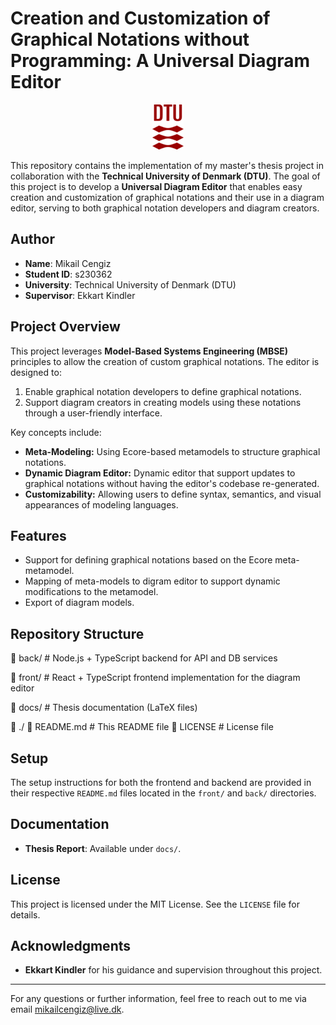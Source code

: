 # Creation and Customization of Graphical Notations without Programming: A Universal Diagram Editor

<p align="center">
    <img src="DTU_Logo.png" alt="DTU Logo" width="50">
</p>

This repository contains the implementation of my master's thesis project in collaboration with the **Technical University of Denmark (DTU)**. The goal of this project is to develop a **Universal Diagram Editor** that enables easy creation and customization of graphical notations and their use in a diagram editor, serving to both graphical notation developers and diagram creators.

## Author

- **Name**: Mikail Cengiz
- **Student ID**: s230362
- **University**: Technical University of Denmark (DTU)
- **Supervisor**: Ekkart Kindler

## Project Overview

This project leverages **Model-Based Systems Engineering (MBSE)** principles to allow the creation of custom graphical notations. The editor is designed to:

1. Enable graphical notation developers to define graphical notations.
2. Support diagram creators in creating models using these notations through a user-friendly interface.

Key concepts include:

- **Meta-Modeling:** Using Ecore-based metamodels to structure graphical notations.
- **Dynamic Diagram Editor:** Dynamic editor that support updates to graphical notations without having the editor's codebase re-generated.
- **Customizability:** Allowing users to define syntax, semantics, and visual appearances of modeling languages.

## Features

- Support for defining graphical notations based on the Ecore meta-metamodel.
- Mapping of meta-models to digram editor to support dynamic modifications to the metamodel.
- Export of diagram models.

## Repository Structure

📁 back/ # Node.js + TypeScript backend for API and DB services

📁 front/ # React + TypeScript frontend implementation for the diagram editor

📁 docs/ # Thesis documentation (LaTeX files)

📁 ./ 📄 README.md # This README file 📄 LICENSE # License file

## Setup

The setup instructions for both the frontend and backend are provided in their respective `README.md` files located in the `front/` and `back/` directories.

## Documentation

- **Thesis Report**: Available under `docs/`.

## License

This project is licensed under the MIT License. See the `LICENSE` file for details.

## Acknowledgments

- **Ekkart Kindler** for his guidance and supervision throughout this project.

---

For any questions or further information, feel free to reach out to me via email mikailcengiz@live.dk.
